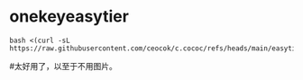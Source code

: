 # onekeyeasytier

```
bash <(curl -sL https://raw.githubusercontent.com/ceocok/c.cococ/refs/heads/main/easytier.sh)
```
#太好用了，以至于不用图片。
